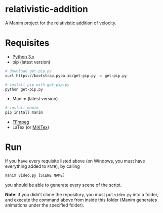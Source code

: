 # relativistic-addition
A Manim project for the relativistic addition of velocity.

# Requisites
- [Python 3.x](https://www.python.org/downloads/)
- pip (latest version)
```sh
# download get-pip.py
curl https://bootstrap.pypa.io/get-pip.py -o get-pip.py

# install pip with get-pip.py
python get-pip.py
```
- Manim (latest version)
```sh
# install manim
pip install manim
```
- [FFmpeg](https://github.com/BtbN/FFmpeg-Builds/releases)
- LaTex (or [MiKTex](https://miktex.org/download))

# Run
If you have every requisite listed above (on Windows, you must have everything added to `PATH`), by calling

```sh
manim video.py [SCENE NAME]
```

you should be able to generate every scene of the script.

**Note**: if you didn't clone the repository, you must put `video.py` into a folder, and execute the command above from inside this folder (Manim generates animations under the specified folder).

